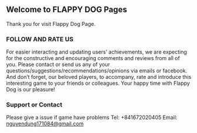## Welcome to FLAPPY DOG Pages

Thank you for visit Flappy Dog Page.

### FOLLOW AND RATE US

For easier interacting and updating users’ achievements, we are expecting for the constructive and encouraging comments and reviews from all of you. Please contact or send us any of your questions/suggestions/recommendations/opinions via emails or facebook. And don’t forget, our beloved players, to accompany, rate and introduce this interesting game to your friends or colleagues. Your happy time with Flappy Dog is our pleasure!

### Support or Contact

Please give a issue if game have problems Tel: +841672020405 Email: nguyendung171084@gmail.com
